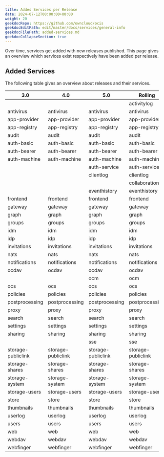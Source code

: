 ```yaml
---
title: Addes Services per Release
date: 2024-07-12T00:00:00+00:00
weight: 20
geekdocRepo: https://github.com/owncloud/ocis
geekdocEditPath: edit/master/docs/services/general-info
geekdocFilePath: added-services.md
geekdocCollapseSection: true
---
```


Over time, services get added with new releases published. This page gives an overview which services exist respectively
have been added per release.

## Added Services

The following table gives an overview about releases and their services.

| 3.0                | 4.0                | 5.0                | Rolling            |
| ------------------ | ------------------ | ------------------ | ------------------ |
|                    |                    |                    | activitylog        |
| antivirus          | antivirus          | antivirus          | antivirus          |
| app-provider       | app-provider       | app-provider       | app-provider       |
| app-registry       | app-registry       | app-registry       | app-registry       |
| audit              | audit              | audit              | audit              |
| auth-basic         | auth-basic         | auth-basic         | auth-basic         |
| auth-bearer        | auth-bearer        | auth-bearer        | auth-bearer        |
| auth-machine       | auth-machine       | auth-machine       | auth-machine       |
|                    |                    | auth-service       | auth-service       |
|                    |                    | clientlog          | clientlog          |
|                    |                    |                    | collaboration      |
|                    |                    | eventhistory       | eventhistory       |
| frontend           | frontend           | frontend           | frontend           |
| gateway            | gateway            | gateway            | gateway            |
| graph              | graph              | graph              | graph              |
| groups             | groups             | groups             | groups             |
| idm                | idm                | idm                | idm                |
| idp                | idp                | idp                | idp                |
| invitations        | invitations        | invitations        | invitations        |
| nats               | nats               | nats               | nats               |
| notifications      | notifications      | notifications      | notifications      |
| ocdav              | ocdav              | ocdav              | ocdav              |
|                    |                    | ocm                | ocm                |
| ocs                | ocs                | ocs                | ocs                |
| policies           | policies           | policies           | policies           |
| postprocessing     | postprocessing     | postprocessing     | postprocessing     |
| proxy              | proxy              | proxy              | proxy              |
| search             | search             | search             | search             |
| settings           | settings           | settings           | settings           |
| sharing            | sharing            | sharing            | sharing            |
|                    |                    | sse                | sse                |
| storage-publiclink | storage-publiclink | storage-publiclink | storage-publiclink |
| storage-shares     | storage-shares     | storage-shares     | storage-shares     |
| storage-system     | storage-system     | storage-system     | storage-system     |
| storage-users      | storage-users      | storage-users      | storage-users      |
| store              | store              | store              | store              |
| thumbnails         | thumbnails         | thumbnails         | thumbnails         |
| userlog            | userlog            | userlog            | userlog            |
| users              | users              | users              | users              |
| web                | web                | web                | web                |
| webdav             | webdav             | webdav             | webdav             |
| webfinger          | webfinger          | webfinger          | webfinger          |
